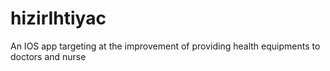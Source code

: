 # hizirIhtiyac
An IOS app targeting at the improvement of providing health equipments to doctors and nurse
